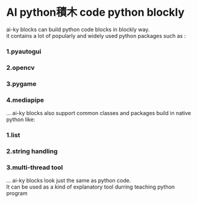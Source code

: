 # AI python積木 code python blockly
ai-ky blocks can build python code blocks in blockly way.  
it contains a lot of popularly and widely used python packages such as :
### 1.pyautogui  
### 2.opencv  
### 3.pygame  
### 4.mediapipe  
...
ai-ky blocks also support common classes and packages 
build in native python like:  
### 1.list
### 2.string handling
### 3.multi-thread tool
...
ai-ky blocks look just the same as python code.  
It can be used as a kind of explanatory tool durring teaching python program 

